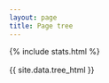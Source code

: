 ```yaml
---
layout: page
title: Page tree 
---
```


{% include stats.html  %}

<div style="margin-top:1rem">
{{ site.data.tree_html }}
</div>
